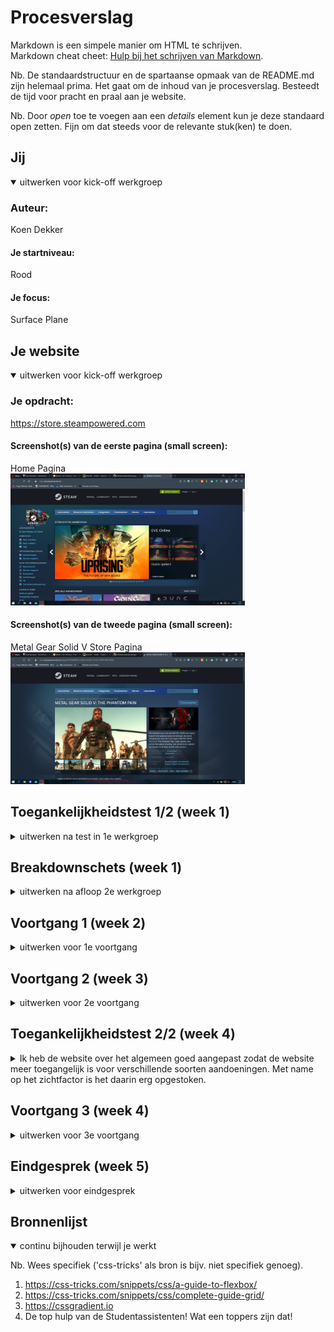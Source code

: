 # Procesverslag
Markdown is een simpele manier om HTML te schrijven.  
Markdown cheat cheet: [Hulp bij het schrijven van Markdown](https://github.com/adam-p/markdown-here/wiki/Markdown-Cheatsheet).

Nb. De standaardstructuur en de spartaanse opmaak van de README.md zijn helemaal prima. Het gaat om de inhoud van je procesverslag. Besteedt de tijd voor pracht en praal aan je website.

Nb. Door *open* toe te voegen aan een *details* element kun je deze standaard open zetten. Fijn om dat steeds voor de relevante stuk(ken) te doen.





## Jij

<details open>
  <summary>uitwerken voor kick-off werkgroep</summary>

  ### Auteur:
  Koen Dekker

  #### Je startniveau:
  Rood

  #### Je focus:
  Surface Plane
 
</details>





## Je website

<details open>
  <summary>uitwerken voor kick-off werkgroep</summary>

  ### Je opdracht:
  https://store.steampowered.com

  #### Screenshot(s) van de eerste pagina (small screen): 
  Home Pagina  
  <img src="readme-images/scherm1.jpg" width="375px" alt="Home/store page">

  #### Screenshot(s) van de tweede pagina (small screen):
  Metal Gear Solid V Store Pagina   
  <img src="readme-images/scherm2.jpg" width="375px" alt="Productpagina Metal Gear Solid V">
 
</details>



## Toegankelijkheidstest 1/2 (week 1)

<details>
  <summary>uitwerken na test in 1e werkgroep</summary>

  ### Bevindingen
  Lijst met je bevindingen die in de test naar voren kwamen:

  #### Screenreader
  De screenreader was amper te gebruiken. 9 van de 10 afbeeldingen op de website hadden geen label waardoor je niet kon weten wat de afbeelding was. Zelfs het log van de website zelf had geen label!

  Hoe kan dit opgelost worden?  
  Alle afbeeldingen goede duidelijke labels geven zodat je weet waar je bent en wat de afbeelding is.

  #### Muis en Toetsenbord 
  Via Tab was het op het begin duidelijk waar jij je bevindt. De website gaf duidelijk aan door middel van een lichte lijn om het item heen waar je was, totdat je doorklikt. Je komt dan terecht bij een lijst die niet in beeld staat. Als je daarna verder klikt en je bij de foto's komt wordt er niks meer aangegeven. Je bent dan volledig afhankelijk van de tekst die links onderin staat. 
  
  Hoe kan dit opgelost worden?
  Duidelijk per item aangeven waar je bent. De lijstitems die niet in beeld zijn verstoppen zodat ze niet worden geselecteerd. Alle items kunnen worden gesorteerd per categorie zodat je minder lang alle lijsten af hoeft te gaan van onderdelen wat jou niet interesseert.

  #### Motoriek (shocks, elastiekjes)
  Motoriek is het prima te doen met de website. Echter als je problemen hebt zoals parkinson is er een mogelijkheid dat je snel klikt op het verkeerde onderdeel.

  Hoe kan dit mogelijk opgelost worden?
  Door middel van wat meer ruimte tussen de onderdelen.

  #### Visueel (brillen, contrast, kleurenblind, dark/light). 
  De website is lastig te bekijken door de brillen heen. Het overzicht verlies je snel en het is lastig om je focus te houden op 1 onderwerp als je eventjes wegkijkt.   Dark/light mode is er niet, Steam staat altijd op darkmode. Kleurenblind/contrast is in principe prima te handelen. Het enige nadeel is dat het lichtelijk slecht te   lezen is door het lage contrast.

  Hoe kan dit opgelost worden?
  Door een light mode toe te voegen. Hierdoor is het makkelijker om naar de kleuren van de website te kunnen kijken.
</details>



## Breakdownschets (week 1)

<details>
  <summary>uitwerken na afloop 2e werkgroep</summary>

  ### de hele pagina: 
  <img src="readme-images/scherm1.1.png" width="375px" alt="breakdown van de hele pagina">
  <img src="readme-images/scherm1.2.png" width="375px" alt="breakdown van de hele pagina">
  <img src="readme-images/scherm3.png" width="375px" alt="breakdown van de hele pagina">
  <img src="readme-images/scherm4.png" width="375px" alt="breakdown van de hele pagina">
  <img src="readme-images/scherm5.png" width="375px" alt="breakdown van de hele pagina">
  <img src="readme-images/scherm6.png" width="375px" alt="breakdown van de hele pagina">

  ### dynamisch deel (bijv menu): 
  <img src="readme-images/scherm7.png" width="375px" alt="breakdown van het dynamische deel">

</details>





## Voortgang 1 (week 2)

<details>
  <summary>uitwerken voor 1e voortgang</summary>

  ### Stand van zaken
  Het maken van de website zelf ging wel goed. Ik denk dat ik vrij goed op weg ben.


  ### Agenda voor meeting
  samen met je groepje opstellen

  | Koen                                           | Soraya                       | 
  | Vraag over categorieën                         | Foto kan niet in het midden. | 
  | en vraag over opdracht: wel betermaken of niet?| Ordered list                 | 


  ### Verslag van meeting
  hier na afloop snel de uitkomsten van de meeting vastleggen

  - Catergoie vraag opgelost. Achteraf toch aangepast.
  - Zeker betermaken! Dat is hartstikke goed!


</details>





## Voortgang 2 (week 3)

<details>
  <summary>uitwerken voor 2e voortgang</summary>

  ### Stand van zaken
  Ik vind dat ik zoals vorigeweek vrij goed bezig ben. Ik pak het javascript en alle codes waar we het vorig jaar over hebben weer vrij snel op. Het is mij ook opgevallen dat ik met een veel kritischer oog kijk naar het werk dat ik maak. Ik kijk voornamelijk in het oog van de gebruiker. Vind ik het logisch als dit zo staat? Of is dit makkelijk te lezen?


  ### Agenda voor meeting
  samen met je groepje opstellen

  | Koen Dekker     | Soraya        | 
  | Moet ik nog meer toevoegen aan mijn huidige pagina?| Heeft een vraag over een cirkel    |   




  ### Verslag van meeting
  hier na afloop snel de uitkomsten van de meeting vastleggen

  - Span verwijderen want waarschijnlijk is P genoeg.
  - Ik hoef niks meer toe te voegen. Het is al goed. Als ik wil kan ik nog wat toevoegen.
- ...

</details>





## Toegankelijkheidstest 2/2 (week 4)

<details>
  <summary>Ik heb de website over het algemeen goed aangepast zodat de website meer toegangelijk is voor verschillende soorten aandoeningen. Met name op het zichtfactor is het daarin erg opgestoken.</summary>

  ### Bevindingen
  Lijst met je bevindingen die in de test naar voren kwamen (geef ook aan wat er verbeterd is):

  #### Screenreader
  De screenreader was wederom amper te gebruiken. Ik ben er nog niet achter of dit ligt aan mijn screenreader zelf of aan mijn website. Ik ga vragen aan een klasgenoot of die het op hun Macbook kan testen.

  Hoe kan dit opgelost worden?
  Als het probleem ligt bij mijn website: namen aanpassen zodat hij alleen de link noemt ipv ook de afbeelding.

  #### Muis en Toetsenbord 
  Met de muis en het toetsenbord (bijvoorbeeld door middel van tab) is de website goed door te navigeren.

  #### Motoriek (shocks, elastiekjes)
  Na het testen met het schockaparaat kwamen we er ook achter dat de website prima te bedienen is. Wel met de tabknop. De muis is slecht te gebruiken.

  Hoe kan dit opgelost worden?
  Door de tabtoets te gebruiken.
  
  #### Visueel (brillen, contrast, kleurenblind, dark/light). 
  We kwamen er achter dat een aantal lettertyp-kleuren te donker waren om goed te kunnen zien.

  Hoe kan dit opgelost worden?
  Ik heb inmiddels de kleuren aangepast zodat het beter leesbaar is. Ook getest met de brillen.
</details>





## Voortgang 3 (week 4)

<details>
  <summary>uitwerken voor 3e voortgang</summary>

  ### Stand van zaken
  Deze week ben ik vooral bezig geweest met mijn website afmaken. Ik heb veel moeite met de goede code vinden die werkt op het item die ik wil aanpassen. Hierdoor ben ik vaak wat langer bezig. Maar als ik het afheb dan werkt het ook goed. Dus over het algemeen gaat het vrij goed.


  ### Agenda voor meeting
  samen met je groepje opstellen

  | Koen    | Soraya           | 
  | ---            | ---                | 
  | Vraag over Fontsizes | Vraag over responsive            | 
  | Vraag of er nog meer dingen bij moeten voor en voldoende | Vraag over grid | 



  ### Verslag van meeting
  hier na afloop snel de uitkomsten van de meeting vastleggen

  - Fontsizes zijn prima! Ik moet ze wel allemaal gelijk maken.
  - Kijk nog even naar het beoordelingsformulier

</details>





## Eindgesprek (week 5)

<details>
  <summary>uitwerken voor eindgesprek</summary>

  ### Je uitkomst - karakteristiek screenshots:
  <img src="readme-images/dummy-plaatje.jpg" width="375px" alt="uitomst opdracht 1">


  ### Dit ging goed/Heb ik geleerd: 
  Korte omschrijving met plaatjes

  <img src="readme-images/dummy-plaatje.jpg" width="375px" alt="top">


  ### Dit was lastig/Is niet gelukt:
  Korte omschrijving met plaatjes

  <img src="readme-images/dummy-plaatje.jpg" width="375px" alt="bummer">
</details>





## Bronnenlijst

<details open>
  <summary>continu bijhouden terwijl je werkt</summary>

  Nb. Wees specifiek ('css-tricks' als bron is bijv. niet specifiek genoeg).

  1. https://css-tricks.com/snippets/css/a-guide-to-flexbox/
  2. https://css-tricks.com/snippets/css/complete-guide-grid/
  3. https://cssgradient.io
  4. De top hulp van de Studentassistenten! Wat een toppers zijn dat!

</details>
